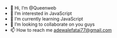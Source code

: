 - 👋 Hi, I’m @Queenweb
- 👀 I’m interested in JavaScript 
- 🌱 I’m currently learning JavaScript
- 💞️ I’m looking to collaborate on you guys
- 📫 How to reach me adewalefatai77@gmail.com

<!---
Queenweb/Queenweb is a ✨ special ✨ repository because its `README.md` (this file) appears on your GitHub profile.
You can click the Preview link to take a look at your changes.
--->
